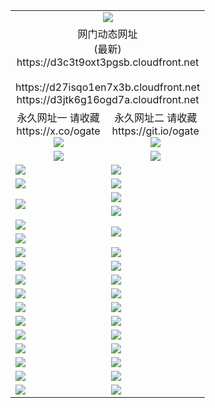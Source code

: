 ﻿<table>
  <tr></tr>
  <tr><td colspan=2 align=center><img src="https://d3c3t9oxt3pgsb.cloudfront.net/Up/oGate.jpg" /></td></tr>
  <tr><td colspan=2 align=center>网门动态网址<br/>(最新)
<br>https://d3c3t9oxt3pgsb.cloudfront.net
<br/>
<br>https://d27isqo1en7x3b.cloudfront.net
<br>https://d3jtk6g16ogd7a.cloudfront.net
    </td>
  </tr>
  <tr>
    <td align=center>永久网址一 请收藏<br/>https://x.co/ogate<br><a href="https://d3c3t9oxt3pgsb.cloudfront.net/Up/0WMGDL1.png"><img src="https://d3c3t9oxt3pgsb.cloudfront.net/Up/0WMGD1.png" /></a></td>
    <td align=center>永久网址二 请收藏<br/>https://git.io/ogate<br><a href="https://d3c3t9oxt3pgsb.cloudfront.net/Up/0WMGDL2.png"><img src="https://d3c3t9oxt3pgsb.cloudfront.net/Up/0WMGD2.png" /></a></td>
  </tr>
  <tr>
    <td align=center><a href="https://d3c3t9oxt3pgsb.cloudfront.net/?from=github"><img src="https://d3c3t9oxt3pgsb.cloudfront.net/Up/0WMPG.jpg" /></a></td>
    <td align=center><a href="https://d3c3t9oxt3pgsb.cloudfront.net/ogUP.aspx?name=0oGate.apk&from=github"><img src="https://d3c3t9oxt3pgsb.cloudfront.net/Up/0WMAZ.jpg" /></a></td>
  </tr>
  <tr>
    <td><a href="https://d3c3t9oxt3pgsb.cloudfront.net/oNote.aspx?id=oGate&from=github" target="_blank"><img src="https://d3c3t9oxt3pgsb.cloudfront.net/Up/0WCYY.jpg" /></a></td>
    <td><a href="https://d3c3t9oxt3pgsb.cloudfront.net/oNote.aspx?id=oNote&from=github" target="_blank"><img src="https://d3c3t9oxt3pgsb.cloudfront.net/Up/0WZTT.jpg" /></a></td>
  </tr>
  <tr>
    <td><a href="https://d3c3t9oxt3pgsb.cloudfront.net/ogDY.aspx?from=github" target="_blank"><img src="https://d3c3t9oxt3pgsb.cloudfront.net/Up/DY.jpg"/></a></td>
    <td><a href="https://d3c3t9oxt3pgsb.cloudfront.net/ogST.aspx?from=github" target="_blank"><img src="https://d3c3t9oxt3pgsb.cloudfront.net/Up/ST.jpg"/></a></td>
  </tr>
  <tr>
    <td rowspan=2><a href="https://d3c3t9oxt3pgsb.cloudfront.net/ogUP.aspx?name=WJ.mp4&count=240P:1,480P:1&from=github" target="_blank"><img src="https://d3c3t9oxt3pgsb.cloudfront.net/Up/WJ.jpg" /></a></td>
    <td><a href="https://d3c3t9oxt3pgsb.cloudfront.net/ogUP.aspx?name=DKC.mp4&count=17&from=github" target="_blank"><img src="https://d3c3t9oxt3pgsb.cloudfront.net/Up/DKC.jpg" /></a></td> 
  </tr>
  <tr>
    <td><a href="https://d3c3t9oxt3pgsb.cloudfront.net/ogUP.aspx?name=LRWS.mp4&count=6B:16,5A:10,5B:35,4A:14,4B:19,3A:10,3B:26,2A:16,2B:21,1A:23,1B:29&from=github" target="_blank"><img src="https://d3c3t9oxt3pgsb.cloudfront.net/Up/LRWS.jpg" /></a></td>
  </tr>
  <tr>
    <td><a href="https://d3c3t9oxt3pgsb.cloudfront.net/ogUP.aspx?name=JQR.mp4&count=2&from=github" target="_blank"><img src="https://d3c3t9oxt3pgsb.cloudfront.net/Up/JQR.jpg" /></a></td>   
    <td rowspan=2><a href="https://d3c3t9oxt3pgsb.cloudfront.net/ogUP.aspx?name=JP.mp4&count=9&from=github" target="_blank"><img src="https://d3c3t9oxt3pgsb.cloudfront.net/Up/JP.jpg" /></td>
  </tr>
  <tr>
    <td><a href="https://d3c3t9oxt3pgsb.cloudfront.net/ogUP.aspx?name=ZSJ.mp4&count=16&from=github" target="_blank"><img src="https://d3c3t9oxt3pgsb.cloudfront.net/Up/ZSJ.jpg" /></a></td>
  </tr>
  <tr>
    <td><a href="https://d3c3t9oxt3pgsb.cloudfront.net/ogUP.aspx?name=SSZJ.mp4&count=7&current=2&from=github" target="_blank"><img src="https://d3c3t9oxt3pgsb.cloudfront.net/Up/SSZJ.jpg" /></a></td>
    <td><a href="https://d3c3t9oxt3pgsb.cloudfront.net/ogUP.aspx?name=WH.mp4&from=github" target="_blank"><img src="https://d3c3t9oxt3pgsb.cloudfront.net/Up/WH.jpg" /></a></td>
  </tr>
  <tr>
    <td><a href="https://d3c3t9oxt3pgsb.cloudfront.net/ogUP.aspx?name=3XZM.mp4&count=240P:1,480P:1&from=github" target="_blank"><img src="https://d3c3t9oxt3pgsb.cloudfront.net/Up/3XZM.jpg" /></a></td>
    <td><a href="https://d3c3t9oxt3pgsb.cloudfront.net/ogUP.aspx?name=TRHY.mp4&from=github" target="_blank"><img src="https://d3c3t9oxt3pgsb.cloudfront.net/Up/TRHY.jpg" /></a></td>
  </tr>
  <tr>
    <td><a href="https://d3c3t9oxt3pgsb.cloudfront.net/ogUP.aspx?name=DWHM.mp4&from=github" target="_blank"><img src="https://d3c3t9oxt3pgsb.cloudfront.net/Up/DWHM.jpg" /></a></td>
    <td><a href="https://d3c3t9oxt3pgsb.cloudfront.net/ogUP.aspx?name=XTFY.mp4&count=24&from=github" target="_blank"><img src="https://d3c3t9oxt3pgsb.cloudfront.net/Up/XTFY.jpg" /></a></td>
  </tr>
  <tr>
    <td><a href="https://d3c3t9oxt3pgsb.cloudfront.net/ogUP.aspx?name=4SQQ.mp4&count=06:15&current=06:15&from=github" target="_blank"><img src="https://d3c3t9oxt3pgsb.cloudfront.net/Up/4SQQ0.jpg" /></a></td>
    <td><a href="https://d3c3t9oxt3pgsb.cloudfront.net/ogUP.aspx?name=4SHQ.mp4&count=06:17&current=06:17&from=github" target="_blank"><img src="https://d3c3t9oxt3pgsb.cloudfront.net/Up/4SHQ0.jpg" /></a></td>
  </tr>
  <tr>
    <td><a href="https://d3c3t9oxt3pgsb.cloudfront.net/ogUP.aspx?name=4SZG.mp4&count=06:18&current=06:17&from=github" target="_blank"><img src="https://d3c3t9oxt3pgsb.cloudfront.net/Up/4SZG0.jpg" /></a></td>
    <td><a href="https://d3c3t9oxt3pgsb.cloudfront.net/ogUP.aspx?name=4SDJ.mp4&count=06:28&current=06:27&from=github" target="_blank"><img src="https://d3c3t9oxt3pgsb.cloudfront.net/Up/4SDJ0.jpg" /></a></td>
  </tr>
  <tr>
    <td><a href="https://d3c3t9oxt3pgsb.cloudfront.net/onUP.aspx?name=https://x.co/dtw99&from=github" target="_blank"><img src="https://d3c3t9oxt3pgsb.cloudfront.net/Up/0DTW.jpg"/></a></td>
    <td><a href="https://d3c3t9oxt3pgsb.cloudfront.net/onUP.aspx?name=https://d2ao90bsskjq20.cloudfront.net/acenter/&from=github" target="_blank"><img src="https://d3c3t9oxt3pgsb.cloudfront.net/Up/0TDW.jpg" /></a></td>
  </tr>
  <tr>
    <td><a href="https://d3c3t9oxt3pgsb.cloudfront.net/onUP.aspx?name=https://d23nscda4f4lvy.cloudfront.net/gb/nsc413.htm&from=github" target="_blank"><img src="https://d3c3t9oxt3pgsb.cloudfront.net/Up/0DJY.jpg" /></a></td>
    <td><a href="https://d3c3t9oxt3pgsb.cloudfront.net/onUP.aspx?name=https://dgocdxv5343dc.cloudfront.net/xtr/gb/prog204.html&from=github" target="_blank"><img src="https://d3c3t9oxt3pgsb.cloudfront.net/Up/0XTR.jpg" /></a></td>
  </tr>
  <tr>
    <td><a href="https://d3c3t9oxt3pgsb.cloudfront.net/onUP.aspx?name=https://d7203y8eitivv.cloudfront.net&from=github" target="_blank"><img src="https://d3c3t9oxt3pgsb.cloudfront.net/Up/0MHW.jpg" /></a></td>
    <td><a href="https://d3c3t9oxt3pgsb.cloudfront.net/onUP.aspx?name=https://d38z1xzg5vtneh.cloudfront.net&from=github" target="_blank"><img src="https://d3c3t9oxt3pgsb.cloudfront.net/Up/0ZJW.jpg" /></a></td>
  </tr>
  <tr>
    <td><a href="https://d3c3t9oxt3pgsb.cloudfront.net/ogUP.aspx?name=FG.zip&from=github" target="_blank"><img src="https://d3c3t9oxt3pgsb.cloudfront.net/Up/FG.jpg" /></a></td>
    <td><a href="https://d3c3t9oxt3pgsb.cloudfront.net/ogUP.aspx?name=FGA.apk&from=github" target="_blank"><img src="https://d3c3t9oxt3pgsb.cloudfront.net/Up/FGA.jpg" /></a></td>
  </tr>
  <tr>
    <td><a href="https://d3c3t9oxt3pgsb.cloudfront.net/ogUP.aspx?name=U.zip&from=github" target="_blank"><img src="https://d3c3t9oxt3pgsb.cloudfront.net/Up/U.jpg" /></a></td>
    <td><a href="https://d3c3t9oxt3pgsb.cloudfront.net/ogUP.aspx?name=UA.apk&from=github" target="_blank"><img src="https://d3c3t9oxt3pgsb.cloudfront.net/Up/UA.jpg" /></a></td>
  </tr>
  <tr>
    <td><a href="https://d3c3t9oxt3pgsb.cloudfront.net/ogUP.aspx?name=0iPPOTV.zip&from=github" target="_blank"><img src="https://d3c3t9oxt3pgsb.cloudfront.net/Up/0iPPOTV.jpg" /></a></td>
    <td><a href="https://d3c3t9oxt3pgsb.cloudfront.net/ogUP.aspx?name=0iNTD.apk&from=github" target="_blank"><img src="https://d3c3t9oxt3pgsb.cloudfront.net/Up/0iNTD.jpg" /></a></td>
  </tr>
</table>
